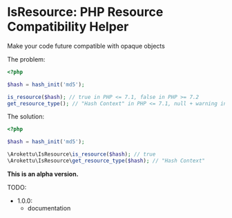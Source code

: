 # IsResource: PHP Resource Compatibility Helper

Make your code future compatible with opaque objects

The problem:

```php
<?php

$hash = hash_init('md5');

is_resource($hash); // true in PHP <= 7.1, false in PHP >= 7.2
get_resource_type(); // "Hash Context" in PHP <= 7.1, null + warning in PHP >= 7.2
```

The solution:

```php
<?php

$hash = hash_init('md5');

\Arokettu\IsResource\is_resource($hash); // true
\Arokettu\IsResource\get_resource_type($hash); // "Hash Context"
```

**This is an alpha version.**

TODO:

* 1.0.0:
  * documentation
